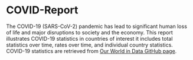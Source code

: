 # COVID-Report
The COVID-19 (SARS-CoV-2) pandemic has lead to significant human loss of life and major disruptions to society and the economy. This report illustrates COVID-19 statistics in countries of interest it includes total statistics over time, rates over time, and individual country statistics. COVID-19 statistics are retrieved from [Our World in Data GitHub page](https://github.com/owid/covid-19-data).
